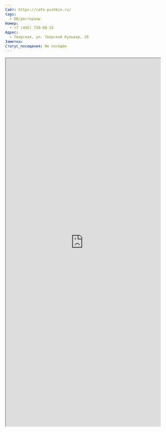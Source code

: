 ```yaml
---
Сайт: https://cafe-pushkin.ru/
tags:
  - DB/рестораны
Номер:
  - +7 (495) 739-00-33
Адрес:
  - Тверская, ул. Тверской бульвар, 26
Заметка: 
Статус_посещения: Не посещён
---
```

<iframe width="100%" height="1200" src="https://cafe-pushkin.ru/"</iframe>